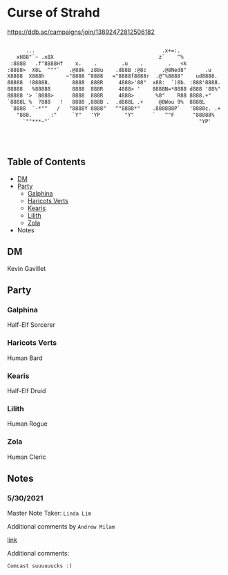 # Curse of Strahd

https://ddb.ac/campaigns/join/13892472812506182

```txt

      ...                                         .x+=:.                                                ...              s                                            ..      
   xH88"`~ .x8X                                  z`    ^%                              oec :        .x888888hx    :     :8                               .uef^"     dF        
 :8888   .f"8888Hf    x.    .        .u    .        .   <k                      u.    @88888       d88888888888hxx     .88       .u    .               :d88E       '88bu.     
:8888>  X8L  ^""`   .@88k  z88u    .d88B :@8c     .@8Ned8"      .u        ...ue888b   8"*88%      8" ... `"*8888%`    :888ooo  .d88B :@8c        u     `888E       '*88888bu  
X8888  X888h       ~"8888 ^8888   ="8888f8888r  .@^%8888"    ud8888.      888R Y888r  8b.        !  "   ` .xnxx.    -*8888888 ="8888f8888r    us888u.   888E .z8k    ^"*8888N 
88888  !88888.       8888  888R     4888>'88"  x88:  `)8b. :888'8888.     888R I888> u888888>    X X   .H8888888%:    8888      4888>'88"  .@88 "8888"  888E~?888L  beWE "888L
88888   %88888       8888  888R     4888> '    8888N=*8888 d888 '88%"     888R I888>  8888R      X 'hn8888888*"   >   8888      4888> '    9888  9888   888E  888E  888E  888E
88888 '> `8888>      8888  888R     4888>       %8"    R88 8888.+"        888R I888>  8888P      X: `*88888%`     !   8888      4888>      9888  9888   888E  888E  888E  888E
`8888L %  ?888   !   8888 ,888B .  .d888L .+     @8Wou 9%  8888L         u8888cJ888   *888>      '8h.. ``     ..x8>  .8888Lu=  .d888L .+   9888  9888   888E  888E  888E  888F
 `8888  `-*""   /   "8888Y 8888"   ^"8888*"    .888888P`   '8888c. .+     "*888*P"    4888        `88888888888888f   ^%888*    ^"8888*"    9888  9888   888E  888E .888N..888 
   "888.      :"     `Y"   'YP        "Y"      `   ^"F      "88888%         'Y"       '888         '%8888888888*"      'Y"        "Y"      "888*""888" m888N= 888>  `"888*""  
     `""***~"`                                                "YP'                     88R            ^"****""`                             ^Y"   ^Y'   `Y"   888      ""     
                                                                                       88>                                                                   J88"             
                                                                                       48                                                                    @%               
                                                                                       '8                                                                  :"                 

```

## Table of Contents

* [DM](#dm)
* [Party](#party)
  * [Galphina](#galphina)
  * [Haricots Verts](#haricots-verts)
  * [Kearis](#kearis)
  * [Lilith](#lilith)
  * [Zola](#zola)
* Notes

## DM

Kevin Gavillet

## Party

### Galphina

Half-Elf Sorcerer

### Haricots Verts

Human Bard

### Kearis

Half-Elf Druid

### Lilith

Human Rogue

### Zola

Human Cleric

## Notes

### 5/30/2021

Master Note Taker: `Linda Lim`

Additional comments by `Andrew Milam`

[link](/sessions/5-30-2021.md)

Additional comments:

```txt
Comcast suuuuuucks :)
```
